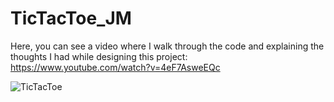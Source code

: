 # TicTacToe_JM

Here, you can see a video where I walk through the code and explaining the thoughts I had while designing this project: https://www.youtube.com/watch?v=4eF7AsweEQc

![TicTacToe](https://user-images.githubusercontent.com/38162257/149223112-bdf2928d-afe5-4721-bbd9-346600a3abdc.PNG)
